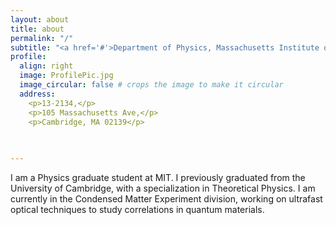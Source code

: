 ```yaml
---
layout: about
title: about
permalink: "/"
subtitle: "<a href='#'>Department of Physics, Massachusetts Institute of Technology</a>.  Cambridge, Massachusetts 02139, USA"
profile:
  align: right
  image: ProfilePic.jpg
  image_circular: false # crops the image to make it circular
  address: 
    <p>13-2134,</p>
    <p>105 Massachusetts Ave,</p>
    <p>Cambridge, MA 02139</p>
    
    

---
```

I am a Physics graduate student at MIT. I previously graduated from the University of Cambridge, with a specialization in Theoretical Physics. I am currently in the Condensed Matter Experiment division, working on ultrafast optical techniques to study correlations in quantum materials. 